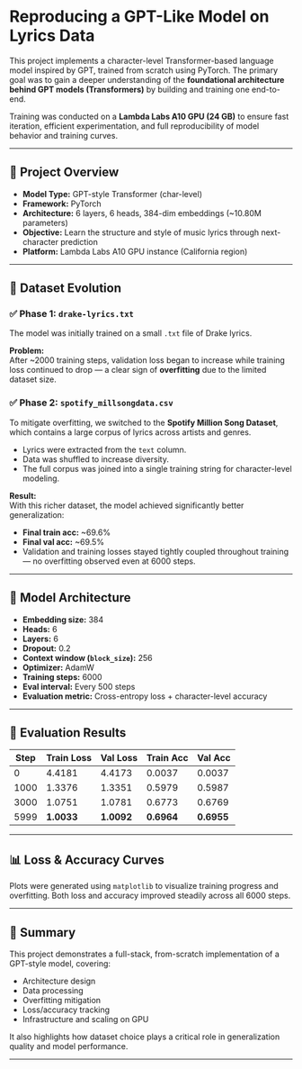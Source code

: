 # Reproducing a GPT-Like Model on Lyrics Data

This project implements a character-level Transformer-based language model inspired by GPT, trained from scratch using PyTorch. The primary goal was to gain a deeper understanding of the **foundational architecture behind GPT models (Transformers)** by building and training one end-to-end.

Training was conducted on a **Lambda Labs A10 GPU (24 GB)** to ensure fast iteration, efficient experimentation, and full reproducibility of model behavior and training curves.

---

## 📌 Project Overview

- **Model Type:** GPT-style Transformer (char-level)
- **Framework:** PyTorch
- **Architecture:** 6 layers, 6 heads, 384-dim embeddings (~10.80M parameters)
- **Objective:** Learn the structure and style of music lyrics through next-character prediction
- **Platform:** Lambda Labs A10 GPU instance (California region)

---

## 🧠 Dataset Evolution

### ✅ Phase 1: `drake-lyrics.txt`

The model was initially trained on a small `.txt` file of Drake lyrics.

**Problem:**  
After ~2000 training steps, validation loss began to increase while training loss continued to drop — a clear sign of **overfitting** due to the limited dataset size.

### ✅ Phase 2: `spotify_millsongdata.csv`

To mitigate overfitting, we switched to the **Spotify Million Song Dataset**, which contains a large corpus of lyrics across artists and genres.

- Lyrics were extracted from the `text` column.
- Data was shuffled to increase diversity.
- The full corpus was joined into a single training string for character-level modeling.

**Result:**  
With this richer dataset, the model achieved significantly better generalization:
- **Final train acc:** ~69.6%
- **Final val acc:** ~69.5%
- Validation and training losses stayed tightly coupled throughout training — no overfitting observed even at 6000 steps.

---

## 🧱 Model Architecture

- **Embedding size:** 384
- **Heads:** 6
- **Layers:** 6
- **Dropout:** 0.2
- **Context window (`block_size`):** 256
- **Optimizer:** AdamW
- **Training steps:** 6000
- **Eval interval:** Every 500 steps
- **Evaluation metric:** Cross-entropy loss + character-level accuracy

---

## 🔬 Evaluation Results

| Step | Train Loss | Val Loss | Train Acc | Val Acc |
|------|------------|----------|-----------|----------|
| 0    | 4.4181     | 4.4173   | 0.0037    | 0.0037   |
| 1000 | 1.3376     | 1.3351   | 0.5979    | 0.5987   |
| 3000 | 1.0751     | 1.0781   | 0.6773    | 0.6769   |
| 5999 | **1.0033** | **1.0092** | **0.6964** | **0.6955** |

---

## 📊 Loss & Accuracy Curves

Plots were generated using `matplotlib` to visualize training progress and overfitting. Both loss and accuracy improved steadily across all 6000 steps.

---

## 🚀 Summary

This project demonstrates a full-stack, from-scratch implementation of a GPT-style model, covering:
- Architecture design
- Data processing
- Overfitting mitigation
- Loss/accuracy tracking
- Infrastructure and scaling on GPU

It also highlights how dataset choice plays a critical role in generalization quality and model performance.

---
